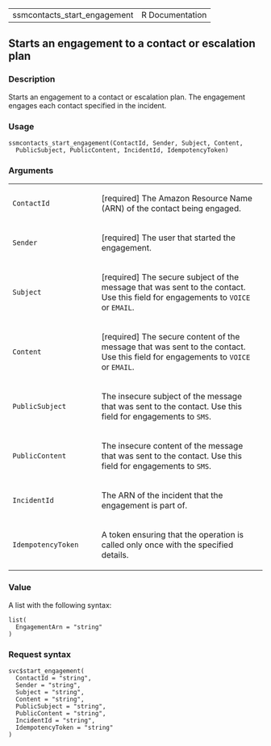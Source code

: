 <table style="width: 100%;">
<tbody>
<tr class="odd">
<td>ssmcontacts_start_engagement</td>
<td style="text-align: right;">R Documentation</td>
</tr>
</tbody>
</table>

## Starts an engagement to a contact or escalation plan

### Description

Starts an engagement to a contact or escalation plan. The engagement
engages each contact specified in the incident.

### Usage

    ssmcontacts_start_engagement(ContactId, Sender, Subject, Content,
      PublicSubject, PublicContent, IncidentId, IdempotencyToken)

### Arguments

<table>
<colgroup>
<col style="width: 35%" />
<col style="width: 65%" />
</colgroup>
<tbody>
<tr class="odd">
<td><code
id="ssmcontacts_start_engagement_:_ContactId">ContactId</code></td>
<td><p>[required] The Amazon Resource Name (ARN) of the contact being
engaged.</p></td>
</tr>
<tr class="even">
<td><code id="ssmcontacts_start_engagement_:_Sender">Sender</code></td>
<td><p>[required] The user that started the engagement.</p></td>
</tr>
<tr class="odd">
<td><code
id="ssmcontacts_start_engagement_:_Subject">Subject</code></td>
<td><p>[required] The secure subject of the message that was sent to the
contact. Use this field for engagements to <code>VOICE</code> or
<code>EMAIL</code>.</p></td>
</tr>
<tr class="even">
<td><code
id="ssmcontacts_start_engagement_:_Content">Content</code></td>
<td><p>[required] The secure content of the message that was sent to the
contact. Use this field for engagements to <code>VOICE</code> or
<code>EMAIL</code>.</p></td>
</tr>
<tr class="odd">
<td><code
id="ssmcontacts_start_engagement_:_PublicSubject">PublicSubject</code></td>
<td><p>The insecure subject of the message that was sent to the contact.
Use this field for engagements to <code>SMS</code>.</p></td>
</tr>
<tr class="even">
<td><code
id="ssmcontacts_start_engagement_:_PublicContent">PublicContent</code></td>
<td><p>The insecure content of the message that was sent to the contact.
Use this field for engagements to <code>SMS</code>.</p></td>
</tr>
<tr class="odd">
<td><code
id="ssmcontacts_start_engagement_:_IncidentId">IncidentId</code></td>
<td><p>The ARN of the incident that the engagement is part of.</p></td>
</tr>
<tr class="even">
<td><code
id="ssmcontacts_start_engagement_:_IdempotencyToken">IdempotencyToken</code></td>
<td><p>A token ensuring that the operation is called only once with the
specified details.</p></td>
</tr>
</tbody>
</table>

### Value

A list with the following syntax:

    list(
      EngagementArn = "string"
    )

### Request syntax

    svc$start_engagement(
      ContactId = "string",
      Sender = "string",
      Subject = "string",
      Content = "string",
      PublicSubject = "string",
      PublicContent = "string",
      IncidentId = "string",
      IdempotencyToken = "string"
    )
